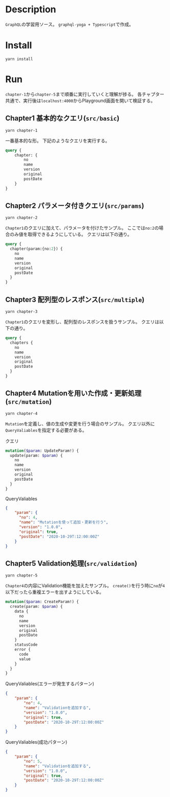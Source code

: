 # Description
`GraphQL`の学習用ソース。
`graphql-yoga + Typescript`で作成。

# Install

```shell
yarn install
```

# Run
`chapter-1`から`chapter-5`まで順番に実行していくと理解が捗る。
各チャプター共通で、実行後は`localhost:4000`からPlayground画面を開いて検証する。

## Chapter1 基本的なクエリ(`src/basic`)

```shell
yarn chapter-1
```

一番基本的な形。
下記のようなクエリを実行する。

```graphql
query {
    chapter: {
        no
        name
        version
        original
        postDate
    }
}
```

## Chapter2 パラメータ付きクエリ(`src/params`)

```shell
yarn chapter-2
```

`Chapter1`のクエリに加えて、パラメータを付けたサンプル。
ここでは`no:2`の場合のみ値を取得できるようにしている。
クエリは以下の通り。

```graphql
query {
  chapter(param:{no:2}) {
    no
    name
    version
    original
    postDate
  }
}
```

## Chapter3 配列型のレスポンス(`src/multiple`)

```shell
yarn chapter-3
```

`Chapter1`のクエリを変形し、配列型のレスポンスを扱うサンプル。
クエリは以下の通り。

```graphql
query {
  chapters {
    no
    name
    version
    original
    postDate
  }
}
```

## Chapter4 Mutationを用いた作成・更新処理(`src/mutation`)

```shell
yarn chapter-4
```

`Mutation`を定義し、値の生成や変更を行う場合のサンプル。
クエリ以外に`QueryValiables`を指定する必要がある。

クエリ
```graphql
mutation($param: UpdateParam!) {
  update(param: $param) {
    no
    name
    version
    original
    postDate
  }
}
```

QueryValiables

```json
{
    "param": {
      "no": 4,
      "name": "Mutationを使って追加・更新を行う",
      "version": "1.0.0",
      "original": true,
      "postDate": "2020-10-29T:12:00:00Z"
    }
}
```

## Chapter5 Validation処理(`src/validation`)

```shell
yarn chapter-5
```

`Chapter4`の内容にValidation機能を加えたサンプル。
`create()`を行う時に`no`が`4`以下だったら重複エラーを出すようにしている。

```graphql
mutation($param: CreateParam!) {
  create(param: $param) {
    data {
      no
      name
      version
      original
      postDate
    }
    statusCode
    error {
      code
      value
    }
  }
}
```

QueryValiables(エラーが発生するパターン)

```json
{
    "param": {
        "no": 4,
        "name": "Validationを追加する",
        "version": "1.0.0",
        "original": true,
        "postDate": "2020-10-29T:12:00:00Z"
    }
}
```

QueryValiables(成功パターン)

```json
{
    "param": {
        "no": 5,
        "name": "Validationを追加する",
        "version": "1.0.0",
        "original": true,
        "postDate": "2020-10-29T:12:00:00Z"
    }
}
```